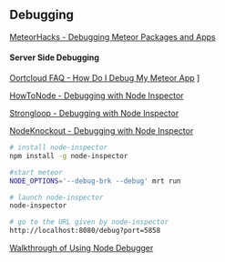 ## Debugging  

[MeteorHacks - Debugging Meteor Packages and Apps](http://meteorhacks.com/debugging-meteor-packages-and-apps.html)  




#### Server Side Debugging  

[Oortcloud FAQ - How Do I Debug My Meteor App](https://github.com/oortcloud/unofficial-meteor-faq#how-do-i-debug-my-meteor-app)
]

[HowToNode - Debugging with Node Inspector](http://howtonode.org/debugging-with-node-inspector)  

[Strongloop - Debugging with Node Inspector](http://docs.strongloop.com/display/DOC/Debugging+with+Node+Inspector)  

[NodeKnockout - Debugging with Node Inspector](http://blog.nodeknockout.com/post/34843655876/debugging-with-node-inspector)


````sh
# install node-inspector
npm install -g node-inspector

#start meteor
NODE_OPTIONS='--debug-brk --debug' mrt run

# launch node-inspector
node-inspector

# go to the URL given by node-inspector
http://localhost:8080/debug?port=5858
````

[Walkthrough of Using Node Debugger](https://github.com/meteor/meteor/issues/1411)  

